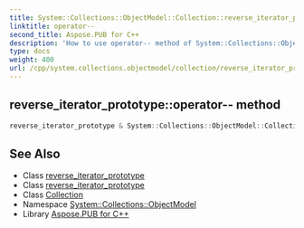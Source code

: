 ```yaml
---
title: System::Collections::ObjectModel::Collection::reverse_iterator_prototype::operator-- method
linktitle: operator--
second_title: Aspose.PUB for C++
description: 'How to use operator-- method of System::Collections::ObjectModel::Collection::reverse_iterator_prototype class in C++.'
type: docs
weight: 400
url: /cpp/system.collections.objectmodel/collection/reverse_iterator_prototype/operator--/
---
```

## reverse_iterator_prototype::operator-- method




```cpp
reverse_iterator_prototype & System::Collections::ObjectModel::Collection<T>::reverse_iterator_prototype<U>::operator--()
```

## See Also

* Class [reverse_iterator_prototype](../)
* Class [reverse_iterator_prototype](../)
* Class [Collection](../../)
* Namespace [System::Collections::ObjectModel](../../../)
* Library [Aspose.PUB for C++](../../../../)
